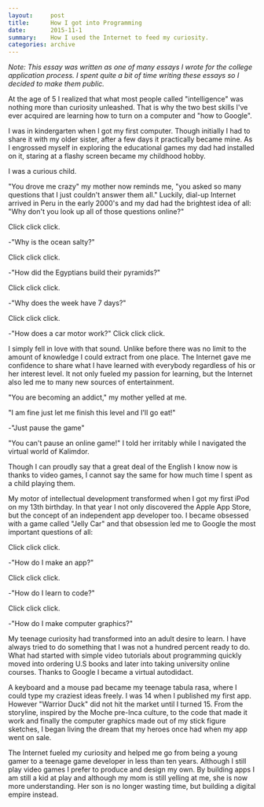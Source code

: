 ```yaml
---
layout:     post
title:      How I got into Programming
date:       2015-11-1
summary:    How I used the Internet to feed my curiosity.
categories: archive
---
```


*Note: This essay was written as one of many essays I wrote for the college application process. I spent quite a bit of time writing these essays so I decided to make them public.*

At the age of 5 I realized that what most people called "intelligence" was nothing more than curiosity unleashed. That is why the two best skills I've ever acquired are learning how to turn on a computer and "how to Google".

I was in kindergarten when I got my first computer. Though initially I had to share it with my older sister, after a few days it practically became mine. As I engrossed myself in exploring the educational games my dad had installed on it, staring at a flashy screen became my childhood hobby.

I was a curious child.

"You drove me crazy" my mother now reminds me, "you asked so many questions that I just couldn't answer them all." Luckily, dial-up Internet arrived in Peru in the early 2000's and my dad had the brightest idea of all: "Why don't you look up all of those questions online?"

Click click click.

-"Why is the ocean salty?"

Click click click.

-"How did the Egyptians build their pyramids?"

Click click click.

-"Why does the week have 7 days?"

Click click click.

-"How does a car motor work?" Click click click.

I simply fell in love with that sound. Unlike before there was no limit to the amount of knowledge I could extract from one place. The Internet gave me confidence to share what I have learned with everybody regardless of his or her interest level. It not only fueled my passion for learning, but the Internet also led me to many new sources of entertainment.

"You are becoming an addict," my mother yelled at me.

"I am fine just let me finish this level and I'll go eat!"

-"Just pause the game"

"You can't pause an online game!" I told her irritably while I navigated the virtual world of Kalimdor.

Though I can proudly say that a great deal of the English I know now is thanks to video games, I cannot say the same for how much time I spent as a child playing them.

My motor of intellectual development transformed when I got my first iPod on my 13th birthday. In that year I not only discovered the Apple App Store, but the concept of an independent app developer too. I became obsessed with a game called "Jelly Car" and that obsession led me to Google the most important questions of all:

Click click click.

-"How do I make an app?"

Click click click.

-"How do I learn to code?"

Click click click.

-"How do I make computer graphics?"

My teenage curiosity had transformed into an adult desire to learn. I have always tried to do something that I was not a hundred percent ready to do. What had started with simple video tutorials about programming quickly moved into ordering U.S books and later into taking university online courses. Thanks to Google I became a virtual autodidact.

A keyboard and a mouse pad became my teenage tabula rasa, where I could type my craziest ideas freely. I was 14 when I published my first app. However "Warrior Duck" did not hit the market until I turned 15. From the storyline, inspired by the Moche pre-Inca culture, to the code that made it work and finally the computer graphics made out of my stick figure sketches, I began living the dream that my heroes once had when my app went on sale.

The Internet fueled my curiosity and helped me go from being a young gamer to a teenage game developer in less than ten years. Although I still play video games I prefer to produce and design my own. By building apps I am still a kid at play and although my mom is still yelling at me, she is now more understanding. Her son is no longer wasting time, but building a digital empire instead.